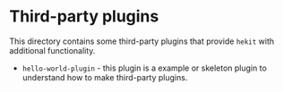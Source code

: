 # Third-party plugins

This directory contains some third-party plugins that provide `hekit` with
additional functionality.

* `hello-world-plugin` - this plugin is a example or skeleton plugin to
  understand how to make third-party plugins.

